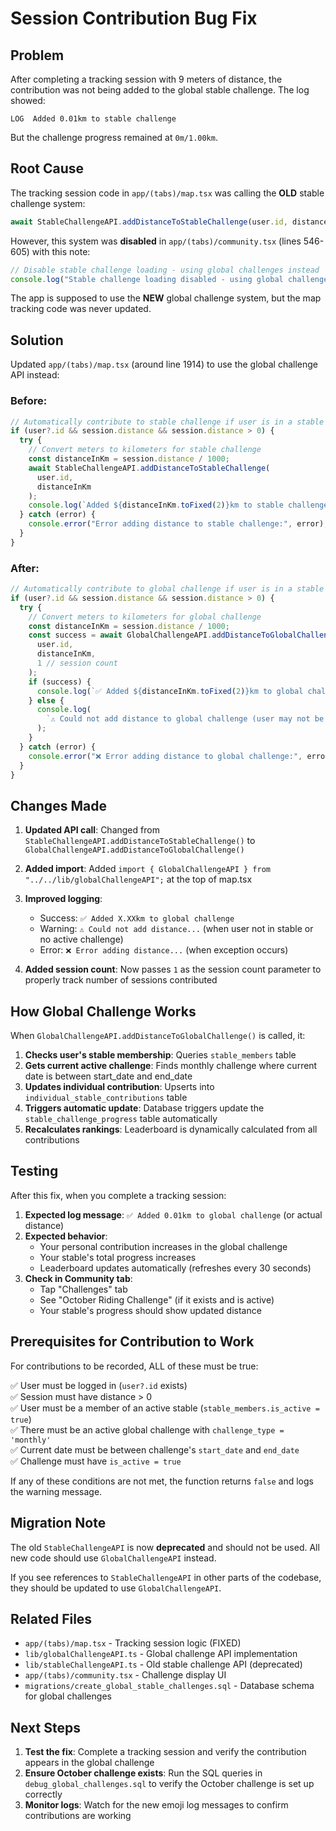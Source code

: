 # Session Contribution Bug Fix

## Problem

After completing a tracking session with 9 meters of distance, the contribution was not being added to the global stable challenge. The log showed:

```
LOG  Added 0.01km to stable challenge
```

But the challenge progress remained at `0m/1.00km`.

## Root Cause

The tracking session code in `app/(tabs)/map.tsx` was calling the **OLD** stable challenge system:

```typescript
await StableChallengeAPI.addDistanceToStableChallenge(user.id, distanceInKm);
```

However, this system was **disabled** in `app/(tabs)/community.tsx` (lines 546-605) with this note:

```typescript
// Disable stable challenge loading - using global challenges instead
console.log("Stable challenge loading disabled - using global challenges");
```

The app is supposed to use the **NEW** global challenge system, but the map tracking code was never updated.

## Solution

Updated `app/(tabs)/map.tsx` (around line 1914) to use the global challenge API instead:

### Before:

```typescript
// Automatically contribute to stable challenge if user is in a stable
if (user?.id && session.distance && session.distance > 0) {
  try {
    // Convert meters to kilometers for stable challenge
    const distanceInKm = session.distance / 1000;
    await StableChallengeAPI.addDistanceToStableChallenge(
      user.id,
      distanceInKm
    );
    console.log(`Added ${distanceInKm.toFixed(2)}km to stable challenge`);
  } catch (error) {
    console.error("Error adding distance to stable challenge:", error);
  }
}
```

### After:

```typescript
// Automatically contribute to global challenge if user is in a stable
if (user?.id && session.distance && session.distance > 0) {
  try {
    // Convert meters to kilometers for global challenge
    const distanceInKm = session.distance / 1000;
    const success = await GlobalChallengeAPI.addDistanceToGlobalChallenge(
      user.id,
      distanceInKm,
      1 // session count
    );
    if (success) {
      console.log(`✅ Added ${distanceInKm.toFixed(2)}km to global challenge`);
    } else {
      console.log(
        `⚠️ Could not add distance to global challenge (user may not be in a stable or no active challenge)`
      );
    }
  } catch (error) {
    console.error("❌ Error adding distance to global challenge:", error);
  }
}
```

## Changes Made

1. **Updated API call**: Changed from `StableChallengeAPI.addDistanceToStableChallenge()` to `GlobalChallengeAPI.addDistanceToGlobalChallenge()`

2. **Added import**: Added `import { GlobalChallengeAPI } from "../../lib/globalChallengeAPI";` at the top of map.tsx

3. **Improved logging**:

   - Success: `✅ Added X.XXkm to global challenge`
   - Warning: `⚠️ Could not add distance...` (when user not in stable or no active challenge)
   - Error: `❌ Error adding distance...` (when exception occurs)

4. **Added session count**: Now passes `1` as the session count parameter to properly track number of sessions contributed

## How Global Challenge Works

When `GlobalChallengeAPI.addDistanceToGlobalChallenge()` is called, it:

1. **Checks user's stable membership**: Queries `stable_members` table
2. **Gets current active challenge**: Finds monthly challenge where current date is between start_date and end_date
3. **Updates individual contribution**: Upserts into `individual_stable_contributions` table
4. **Triggers automatic update**: Database triggers update the `stable_challenge_progress` table automatically
5. **Recalculates rankings**: Leaderboard is dynamically calculated from all contributions

## Testing

After this fix, when you complete a tracking session:

1. **Expected log message**: `✅ Added 0.01km to global challenge` (or actual distance)
2. **Expected behavior**:
   - Your personal contribution increases in the global challenge
   - Your stable's total progress increases
   - Leaderboard updates automatically (refreshes every 30 seconds)
3. **Check in Community tab**:
   - Tap "Challenges" tab
   - See "October Riding Challenge" (if it exists and is active)
   - Your stable's progress should show updated distance

## Prerequisites for Contribution to Work

For contributions to be recorded, ALL of these must be true:

✅ User must be logged in (`user?.id` exists)  
✅ Session must have distance > 0  
✅ User must be a member of an active stable (`stable_members.is_active = true`)  
✅ There must be an active global challenge with `challenge_type = 'monthly'`  
✅ Current date must be between challenge's `start_date` and `end_date`  
✅ Challenge must have `is_active = true`

If any of these conditions are not met, the function returns `false` and logs the warning message.

## Migration Note

The old `StableChallengeAPI` is now **deprecated** and should not be used. All new code should use `GlobalChallengeAPI` instead.

If you see references to `StableChallengeAPI` in other parts of the codebase, they should be updated to use `GlobalChallengeAPI`.

## Related Files

- `app/(tabs)/map.tsx` - Tracking session logic (FIXED)
- `lib/globalChallengeAPI.ts` - Global challenge API implementation
- `lib/stableChallengeAPI.ts` - Old stable challenge API (deprecated)
- `app/(tabs)/community.tsx` - Challenge display UI
- `migrations/create_global_stable_challenges.sql` - Database schema for global challenges

## Next Steps

1. **Test the fix**: Complete a tracking session and verify the contribution appears in the global challenge
2. **Ensure October challenge exists**: Run the SQL queries in `debug_global_challenges.sql` to verify the October challenge is set up correctly
3. **Monitor logs**: Watch for the new emoji log messages to confirm contributions are working
